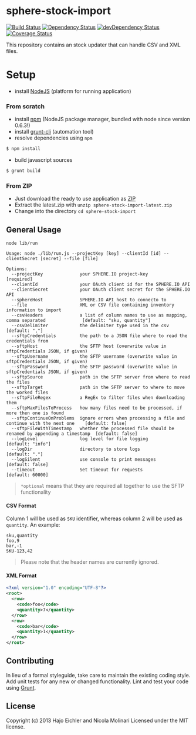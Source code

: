 # sphere-stock-import

[![Build Status](https://secure.travis-ci.org/sphereio/sphere-stock-import.png?branch=master)](http://travis-ci.org/sphereio/sphere-stock-import) [![Dependency Status](https://david-dm.org/sphereio/sphere-stock-import.png?theme=shields.io)](https://david-dm.org/sphereio/sphere-stock-import) [![devDependency Status](https://david-dm.org/sphereio/sphere-stock-import/dev-status.png?theme=shields.io)](https://david-dm.org/sphereio/sphere-stock-import#info=devDependencies) [![Coverage Status](https://coveralls.io/repos/sphereio/sphere-stock-import/badge.png?branch=master)](https://coveralls.io/r/sphereio/sphere-stock-import?branch=master)

This repository contains an stock updater that can handle CSV and XML files.

# Setup

* install [NodeJS](http://support.sphere.io/knowledgebase/articles/307722-install-nodejs-and-get-a-component-running) (platform for running application)

### From scratch

* install [npm](http://gruntjs.com/getting-started) (NodeJS package manager, bundled with node since version 0.6.3!)
* install [grunt-cli](http://gruntjs.com/getting-started) (automation tool)
*  resolve dependencies using `npm`
```bash
$ npm install
```
* build javascript sources
```bash
$ grunt build
```

### From ZIP

* Just download the ready to use application as [ZIP](https://github.com/sphereio/sphere-stock-import/archive/latest.zip)
* Extract the latest.zip with `unzip sphere-stock-import-latest.zip`
* Change into the directory `cd sphere-stock-import`

## General Usage

```
node lib/run

Usage: node ./lib/run.js --projectKey [key] --clientId [id] --clientSecret [secret] --file [file]

Options:
  --projectKey              your SPHERE.IO project-key                                             [required]
  --clientId                your OAuth client id for the SPHERE.IO API
  --clientSecret            your OAuth client secret for the SPHERE.IO API
  --sphereHost              SPHERE.IO API host to connecto to
  --file                    XML or CSV file containing inventory information to import
  --csvHeaders              a list of column names to use as mapping, comma separated              [default: "sku, quantity"]
  --csvDelimiter            the delimiter type used in the csv                                     [default: ","]
  --sftpCredentials         the path to a JSON file where to read the credentials from
  --sftpHost                the SFTP host (overwrite value in sftpCredentials JSON, if given)
  --sftpUsername            the SFTP username (overwrite value in sftpCredentials JSON, if given)
  --sftpPassword            the SFTP password (overwrite value in sftpCredentials JSON, if given)
  --sftpSource              path in the SFTP server from where to read the files
  --sftpTarget              path in the SFTP server to where to move the worked files
  --sftpFileRegex           a RegEx to filter files when downloading them
  --sftpMaxFilesToProcess   how many files need to be processed, if more then one is found
  --sftpContinueOnProblems  ignore errors when processing a file and continue with the next one    [default: false]
  --sftpFileWithTimestamp   whether the processed file should be renamed by appending a timestamp  [default: false]
  --logLevel                log level for file logging                                             [default: "info"]
  --logDir                  directory to store logs                                                [default: "."]
  --logSilent               use console to print messages                                          [default: false]
  --timeout                 Set timeout for requests                                               [default: 60000]
```
> `*optional` means that they are required all together to use the SFTP functionality

#### CSV Format

Column 1 will be used as `SKU` identifier, whereas column 2 will be used as `quantity`.
An example:
```
sku,quantity
foo,9
bar,-1
SKU-123,42
```

> Please note that the header names are currently ignored.

#### XML Format

```xml
<?xml version="1.0" encoding="UTF-8"?>
<root>
  <row>
    <code>foo</code>
    <quantity>7</quantity>
  </row>
  <row>
    <code>bar</code>
    <quantity>1</quantity>
  </row>
</root>
```

## Contributing
In lieu of a formal styleguide, take care to maintain the existing coding style. Add unit tests for any new or changed functionality. Lint and test your code using [Grunt](http://gruntjs.com/).

## License
Copyright (c) 2013 Hajo Eichler and Nicola Molinari
Licensed under the MIT license.
